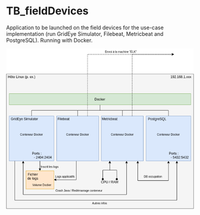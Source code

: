 # TB_fieldDevices
Application to be launched on the field devices for the use-case implementation (run GridEye Simulator, Filebeat, Metricbeat and PostgreSQL). Running with Docker.

![Docker topology](/docker_field/img/topology.png)

